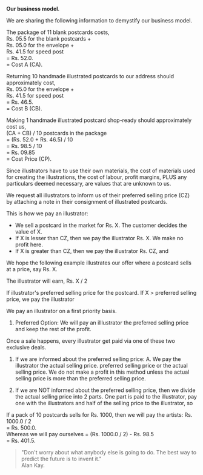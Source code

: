 **Our business model**.

We are sharing the following information to demystify our business model.

The package of 11 blank postcards costs,  
Rs. 05.5 for the blank postcards +  
Rs. 05.0 for the envelope +  
Rs. 41.5 for speed post  
= Rs. 52.0.  
= Cost A (CA).

Returning 10 handmade illustrated postcards to our address should approximately cost,  
Rs. 05.0 for the envelope +  
Rs. 41.5 for speed post  
= Rs. 46.5.  
= Cost B (CB).

Making 1 handmade illustrated postcard shop-ready should approximately cost us,  
(CA + CB) / 10 postcards in the package  
= (Rs. 52.0 + Rs. 46.5) / 10  
= Rs. 98.5 / 10  
= Rs. 09.85  
= Cost Price (CP).

Since illustrators have to use their own materials, the cost of materials used for creating the illustrations, the cost of labour, profit margins, PLUS any particulars deemed necessary, are values that are unknown to us.

We request all illustrators to inform us of their preferred selling price (CZ) by attaching a note in their consignment of illustrated postcards.

This is how we pay an illustrator:

- We sell a postcard in the market for Rs. X. The customer decides the value of X.
- If X is lesser than CZ, then we pay the illustrator Rs. X. We make no profit here.
- If X is greater than CZ, then we pay the illustrator Rs. CZ, and 

We hope the following example illustrates our offer where a postcard sells at a price, say Rs. X.

The illustrator will earn, 
Rs. X / 2

If illustrator's preferred selling price for the postcard.
If X > preferred selling price, we pay the illustrator

We pay an illustrator on a first priority basis.


1. Preferred Option: We will pay an illlustrator the preferred selling price and keep the rest of the profit. 

Once a sale happens, every illustrator get paid via one of these two exclusive deals.

1. If we are informed about the preferred selling price:
A. We pay the illustrator the actual selling price. preferred selling price or the actual selling price. We do not make a profit in this method unless the actual selling price is more than the preferred selling price.  

2. If we are NOT informed about the preferred selling price, then we divide the actual selling price into 2 parts. One part is paid to the illustrator, pay one with the illustrators and  half of the selling price to the illustrator, so 

If a pack of 10 postcards sells for Rs. 1000, then we will pay the artists:
Rs. 1000.0 / 2  
= Rs. 500.0.  
Whereas we will pay ourselves
= (Rs. 1000.0 / 2) - Rs. 98.5  
= Rs. 401.5.

> "Don't worry about what anybody else is going to do. The best way to predict the future is to invent it."  
> Alan Kay.
